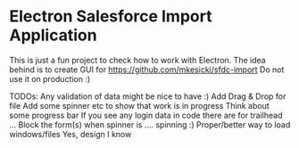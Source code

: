 # Electron Salesforce Import Application

This is just a fun project to check how to work with Electron.
The idea behind is to create GUI for https://github.com/mkesicki/sfdc-import
Do not use it on production :)

TODOs:
Any validation of data might be nice to have :)
Add Drag & Drop for file
Add some spinner etc to show that work is in progress
Think about some progress bar
If you see any login data in code there are for trailhead ...
Block the form(s) when spinner is .... spinning :)
Proper/better way to load windows/files
Yes, design I know
